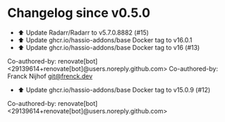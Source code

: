 # Changelog since v0.5.0
- ⬆️ Update Radarr/Radarr to v5.7.0.8882 (#15) 
- ⬆️ Update ghcr.io/hassio-addons/base Docker tag to v16.0.1 
- ⬆️ Update ghcr.io/hassio-addons/base Docker tag to v16 (#13)

Co-authored-by: renovate[bot] <29139614+renovate[bot]@users.noreply.github.com>
Co-authored-by: Franck Nijhof <git@frenck.dev> 
- ⬆️ Update ghcr.io/hassio-addons/base Docker tag to v15.0.9 (#12)

Co-authored-by: renovate[bot] <29139614+renovate[bot]@users.noreply.github.com> 
